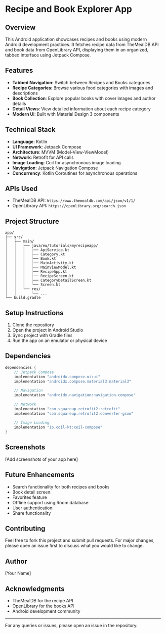 # Recipe and Book Explorer App

## Overview
This Android application showcases recipes and books using modern Android development practices. It fetches recipe data from TheMealDB API and book data from OpenLibrary API, displaying them in an organized, tabbed interface using Jetpack Compose.

## Features
- **Tabbed Navigation**: Switch between Recipes and Books categories
- **Recipe Categories**: Browse various food categories with images and descriptions
- **Book Collection**: Explore popular books with cover images and author details
- **Detail Views**: View detailed information about each recipe category
- **Modern UI**: Built with Material Design 3 components

## Technical Stack
- **Language**: Kotlin
- **UI Framework**: Jetpack Compose
- **Architecture**: MVVM (Model-View-ViewModel)
- **Network**: Retrofit for API calls
- **Image Loading**: Coil for asynchronous image loading
- **Navigation**: Jetpack Navigation Compose
- **Concurrency**: Kotlin Coroutines for asynchronous operations

## APIs Used
- TheMealDB API: `https://www.themealdb.com/api/json/v1/1/`
- OpenLibrary API: `https://openlibrary.org/search.json`

## Project Structure
```
app/
├── src/
│   ├── main/
│   │   ├── java/eu/tutorials/myrecipeapp/
│   │   │   ├── ApiService.kt
│   │   │   ├── Category.kt
│   │   │   ├── Book.kt
│   │   │   ├── MainActivity.kt
│   │   │   ├── MainViewModel.kt
│   │   │   ├── RecipeApp.kt
│   │   │   ├── RecipeScreen.kt
│   │   │   ├── CategoryDetailScreen.kt
│   │   │   └── Screen.kt
│   │   └── res/
│   │       └── ...
└── build.gradle
```

## Setup Instructions
1. Clone the repository
2. Open the project in Android Studio
3. Sync project with Gradle files
4. Run the app on an emulator or physical device

## Dependencies
```gradle
dependencies {
    // Jetpack Compose
    implementation "androidx.compose.ui:ui"
    implementation "androidx.compose.material3:material3"
    
    // Navigation
    implementation "androidx.navigation:navigation-compose"
    
    // Network
    implementation "com.squareup.retrofit2:retrofit"
    implementation "com.squareup.retrofit2:converter-gson"
    
    // Image Loading
    implementation "io.coil-kt:coil-compose"
}
```

## Screenshots
[Add screenshots of your app here]

## Future Enhancements
- Search functionality for both recipes and books
- Book detail screen
- Favorites feature
- Offline support using Room database
- User authentication
- Share functionality

## Contributing
Feel free to fork this project and submit pull requests. For major changes, please open an issue first to discuss what you would like to change.

## Author
[Your Name]

## Acknowledgments
- TheMealDB for the recipe API
- OpenLibrary for the books API
- Android development community

---
For any queries or issues, please open an issue in the repository.
